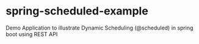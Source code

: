 # spring-scheduled-example
Demo Application to illustrate Dynamic Scheduling (@scheduled) in spring boot  using REST API
